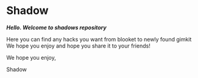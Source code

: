 # Shadow

***Hello. Welcome to shadows repository***


Here you can find any hacks you want from blooket to newly found gimkit
We hope you enjoy and hope you share it to your friends!

We hope you enjoy,


Shadow

